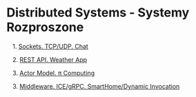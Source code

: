 # Distributed Systems - Systemy Rozproszone

&emsp;1. [Sockets. TCP/UDP. Chat](https://github.com/Phabes/Distributed-Systems/tree/main/Chat)

&emsp;2. [REST API. Weather App](https://github.com/Phabes/Distributed-Systems/tree/main/REST)

&emsp;3. [Actor Model. π Computing](https://github.com/Phabes/Distributed-Systems/tree/main/Ray)

&emsp;3. [Middleware. ICE/gRPC. SmartHome/Dynamic Invocation](https://github.com/Phabes/Distributed-Systems/tree/main/Middleware)

